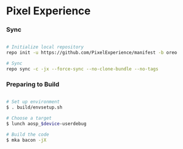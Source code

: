 # Pixel Experience #

### Sync ###

```bash

# Initialize local repository
repo init -u https://github.com/PixelExperience/manifest -b oreo

# Sync
repo sync -c -jx --force-sync --no-clone-bundle --no-tags
```

### Preparing to Build ###

```bash

# Set up environment
$ . build/envsetup.sh

# Choose a target
$ lunch aosp_$device-userdebug

# Build the code
$ mka bacon -jX
```
